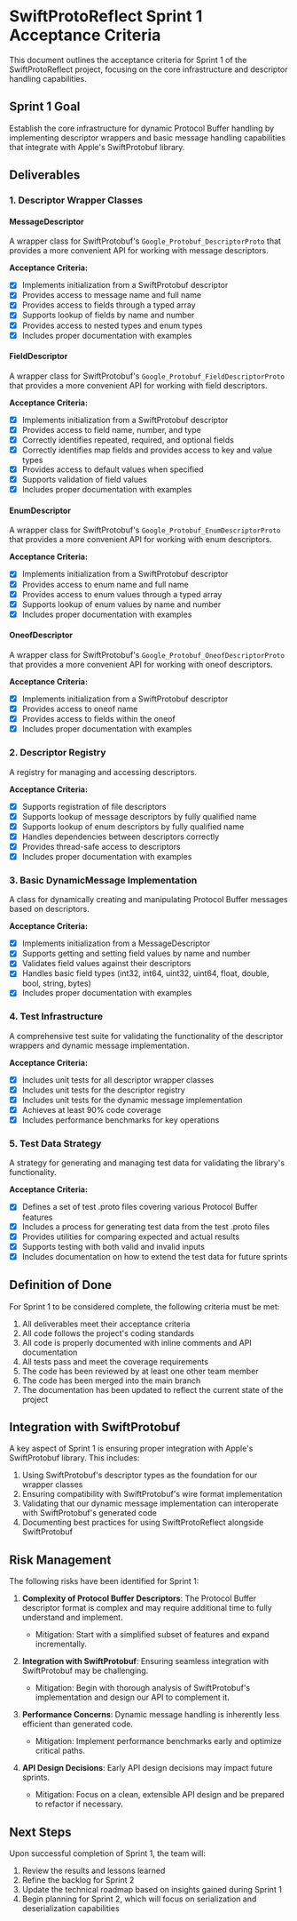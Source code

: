 # SwiftProtoReflect Sprint 1 Acceptance Criteria

This document outlines the acceptance criteria for Sprint 1 of the SwiftProtoReflect project, focusing on the core infrastructure and descriptor handling capabilities.

## Sprint 1 Goal

Establish the core infrastructure for dynamic Protocol Buffer handling by implementing descriptor wrappers and basic message handling capabilities that integrate with Apple's SwiftProtobuf library.

## Deliverables

### 1. Descriptor Wrapper Classes

#### MessageDescriptor

A wrapper class for SwiftProtobuf's `Google_Protobuf_DescriptorProto` that provides a more convenient API for working with message descriptors.

**Acceptance Criteria:**
- [x] Implements initialization from a SwiftProtobuf descriptor
- [x] Provides access to message name and full name
- [x] Provides access to fields through a typed array
- [x] Supports lookup of fields by name and number
- [x] Provides access to nested types and enum types
- [x] Includes proper documentation with examples

#### FieldDescriptor

A wrapper class for SwiftProtobuf's `Google_Protobuf_FieldDescriptorProto` that provides a more convenient API for working with field descriptors.

**Acceptance Criteria:**
- [x] Implements initialization from a SwiftProtobuf descriptor
- [x] Provides access to field name, number, and type
- [x] Correctly identifies repeated, required, and optional fields
- [x] Correctly identifies map fields and provides access to key and value types
- [x] Provides access to default values when specified
- [x] Supports validation of field values
- [x] Includes proper documentation with examples

#### EnumDescriptor

A wrapper class for SwiftProtobuf's `Google_Protobuf_EnumDescriptorProto` that provides a more convenient API for working with enum descriptors.

**Acceptance Criteria:**
- [x] Implements initialization from a SwiftProtobuf descriptor
- [x] Provides access to enum name and full name
- [x] Provides access to enum values through a typed array
- [x] Supports lookup of enum values by name and number
- [x] Includes proper documentation with examples

#### OneofDescriptor

A wrapper class for SwiftProtobuf's `Google_Protobuf_OneofDescriptorProto` that provides a more convenient API for working with oneof descriptors.

**Acceptance Criteria:**
- [x] Implements initialization from a SwiftProtobuf descriptor
- [x] Provides access to oneof name
- [x] Provides access to fields within the oneof
- [x] Includes proper documentation with examples

### 2. Descriptor Registry

A registry for managing and accessing descriptors.

**Acceptance Criteria:**
- [x] Supports registration of file descriptors
- [x] Supports lookup of message descriptors by fully qualified name
- [x] Supports lookup of enum descriptors by fully qualified name
- [x] Handles dependencies between descriptors correctly
- [x] Provides thread-safe access to descriptors
- [x] Includes proper documentation with examples

### 3. Basic DynamicMessage Implementation

A class for dynamically creating and manipulating Protocol Buffer messages based on descriptors.

**Acceptance Criteria:**
- [x] Implements initialization from a MessageDescriptor
- [x] Supports getting and setting field values by name and number
- [x] Validates field values against their descriptors
- [x] Handles basic field types (int32, int64, uint32, uint64, float, double, bool, string, bytes)
- [x] Includes proper documentation with examples

### 4. Test Infrastructure

A comprehensive test suite for validating the functionality of the descriptor wrappers and dynamic message implementation.

**Acceptance Criteria:**
- [x] Includes unit tests for all descriptor wrapper classes
- [x] Includes unit tests for the descriptor registry
- [x] Includes unit tests for the dynamic message implementation
- [x] Achieves at least 90% code coverage
- [x] Includes performance benchmarks for key operations

### 5. Test Data Strategy

A strategy for generating and managing test data for validating the library's functionality.

**Acceptance Criteria:**
- [x] Defines a set of test .proto files covering various Protocol Buffer features
- [x] Includes a process for generating test data from the test .proto files
- [x] Provides utilities for comparing expected and actual results
- [x] Supports testing with both valid and invalid inputs
- [x] Includes documentation on how to extend the test data for future sprints

## Definition of Done

For Sprint 1 to be considered complete, the following criteria must be met:

1. All deliverables meet their acceptance criteria
2. All code follows the project's coding standards
3. All code is properly documented with inline comments and API documentation
4. All tests pass and meet the coverage requirements
5. The code has been reviewed by at least one other team member
6. The code has been merged into the main branch
7. The documentation has been updated to reflect the current state of the project

## Integration with SwiftProtobuf

A key aspect of Sprint 1 is ensuring proper integration with Apple's SwiftProtobuf library. This includes:

1. Using SwiftProtobuf's descriptor types as the foundation for our wrapper classes
2. Ensuring compatibility with SwiftProtobuf's wire format implementation
3. Validating that our dynamic message implementation can interoperate with SwiftProtobuf's generated code
4. Documenting best practices for using SwiftProtoReflect alongside SwiftProtobuf

## Risk Management

The following risks have been identified for Sprint 1:

1. **Complexity of Protocol Buffer Descriptors**: The Protocol Buffer descriptor format is complex and may require additional time to fully understand and implement.
   - Mitigation: Start with a simplified subset of features and expand incrementally.

2. **Integration with SwiftProtobuf**: Ensuring seamless integration with SwiftProtobuf may be challenging.
   - Mitigation: Begin with thorough analysis of SwiftProtobuf's implementation and design our API to complement it.

3. **Performance Concerns**: Dynamic message handling is inherently less efficient than generated code.
   - Mitigation: Implement performance benchmarks early and optimize critical paths.

4. **API Design Decisions**: Early API design decisions may impact future sprints.
   - Mitigation: Focus on a clean, extensible API design and be prepared to refactor if necessary.

## Next Steps

Upon successful completion of Sprint 1, the team will:

1. Review the results and lessons learned
2. Refine the backlog for Sprint 2
3. Update the technical roadmap based on insights gained during Sprint 1
4. Begin planning for Sprint 2, which will focus on serialization and deserialization capabilities 